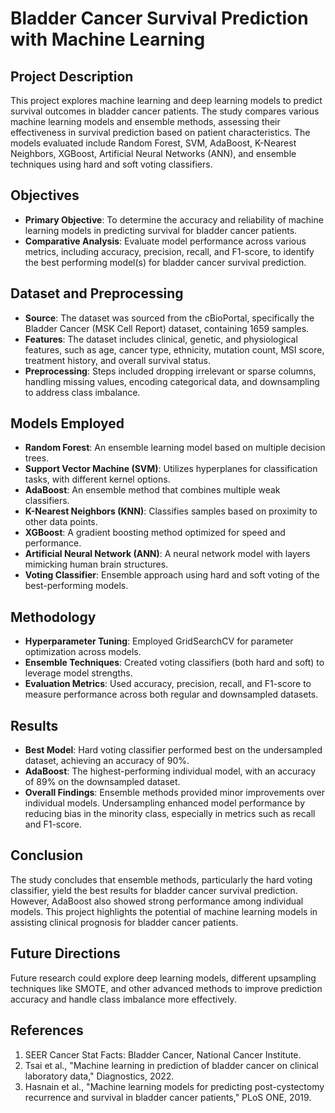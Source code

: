 # Bladder Cancer Survival Prediction with Machine Learning

## Project Description
This project explores machine learning and deep learning models to predict survival outcomes in bladder cancer patients. The study compares various machine learning models and ensemble methods, assessing their effectiveness in survival prediction based on patient characteristics. The models evaluated include Random Forest, SVM, AdaBoost, K-Nearest Neighbors, XGBoost, Artificial Neural Networks (ANN), and ensemble techniques using hard and soft voting classifiers.

## Objectives
- **Primary Objective**: To determine the accuracy and reliability of machine learning models in predicting survival for bladder cancer patients.
- **Comparative Analysis**: Evaluate model performance across various metrics, including accuracy, precision, recall, and F1-score, to identify the best performing model(s) for bladder cancer survival prediction.

## Dataset and Preprocessing
- **Source**: The dataset was sourced from the cBioPortal, specifically the Bladder Cancer (MSK Cell Report) dataset, containing 1659 samples.
- **Features**: The dataset includes clinical, genetic, and physiological features, such as age, cancer type, ethnicity, mutation count, MSI score, treatment history, and overall survival status.
- **Preprocessing**: Steps included dropping irrelevant or sparse columns, handling missing values, encoding categorical data, and downsampling to address class imbalance.

## Models Employed
- **Random Forest**: An ensemble learning model based on multiple decision trees.
- **Support Vector Machine (SVM)**: Utilizes hyperplanes for classification tasks, with different kernel options.
- **AdaBoost**: An ensemble method that combines multiple weak classifiers.
- **K-Nearest Neighbors (KNN)**: Classifies samples based on proximity to other data points.
- **XGBoost**: A gradient boosting method optimized for speed and performance.
- **Artificial Neural Network (ANN)**: A neural network model with layers mimicking human brain structures.
- **Voting Classifier**: Ensemble approach using hard and soft voting of the best-performing models.

## Methodology
- **Hyperparameter Tuning**: Employed GridSearchCV for parameter optimization across models.
- **Ensemble Techniques**: Created voting classifiers (both hard and soft) to leverage model strengths.
- **Evaluation Metrics**: Used accuracy, precision, recall, and F1-score to measure performance across both regular and downsampled datasets.

## Results
- **Best Model**: Hard voting classifier performed best on the undersampled dataset, achieving an accuracy of 90%.
- **AdaBoost**: The highest-performing individual model, with an accuracy of 89% on the downsampled dataset.
- **Overall Findings**: Ensemble methods provided minor improvements over individual models. Undersampling enhanced model performance by reducing bias in the minority class, especially in metrics such as recall and F1-score.

## Conclusion
The study concludes that ensemble methods, particularly the hard voting classifier, yield the best results for bladder cancer survival prediction. However, AdaBoost also showed strong performance among individual models. This project highlights the potential of machine learning models in assisting clinical prognosis for bladder cancer patients.

## Future Directions
Future research could explore deep learning models, different upsampling techniques like SMOTE, and other advanced methods to improve prediction accuracy and handle class imbalance more effectively.

## References
1. SEER Cancer Stat Facts: Bladder Cancer, National Cancer Institute.
2. Tsai et al., "Machine learning in prediction of bladder cancer on clinical laboratory data," Diagnostics, 2022.
3. Hasnain et al., "Machine learning models for predicting post-cystectomy recurrence and survival in bladder cancer patients," PLoS ONE, 2019.

